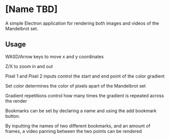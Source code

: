 # [Name TBD]
A simple Electron application for rendering both images and videos of the Mandelbrot set. 

## Usage
WASD/Arrow keys to move x and y coordinates 

Z/X to zoom in and out

Pixel 1 and Pixel 2 inputs control the start and end point of the color gradient

Set color determines the color of pixels apart of the Mandelbrot set

Gradient repetitions control how many times the gradient is repeated across the render

Bookmarks can be set by declaring a name and using the add bookmark button. 

By inputting the names of two different bookmarks, and an amount of frames, a video panning between the two points can be rendered
